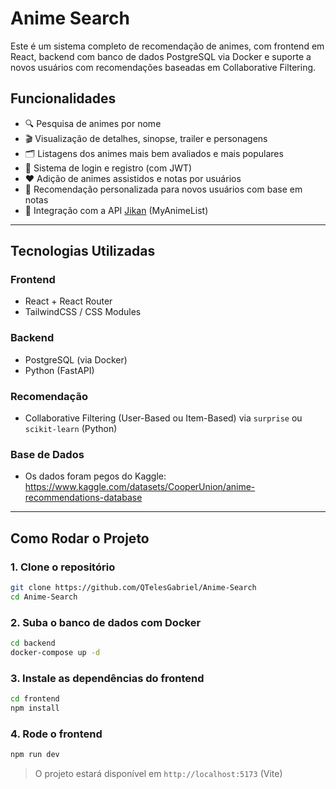 # Anime Search

Este é um sistema completo de recomendação de animes, com frontend em React, backend com banco de dados PostgreSQL via Docker e suporte a novos usuários com recomendações baseadas em Collaborative Filtering.

## Funcionalidades

- 🔍 Pesquisa de animes por nome
- 🎬 Visualização de detalhes, sinopse, trailer e personagens
- 🗂️ Listagens dos animes mais bem avaliados e mais populares
- 👤 Sistema de login e registro (com JWT)
- ❤️ Adição de animes assistidos e notas por usuários
- 🤝 Recomendação personalizada para novos usuários com base em notas
- 🔗 Integração com a API [Jikan](https://jikan.moe/) (MyAnimeList)

---

## Tecnologias Utilizadas

### Frontend
- React + React Router
- TailwindCSS / CSS Modules

### Backend
- PostgreSQL (via Docker)
- Python (FastAPI)

### Recomendação
- Collaborative Filtering (User-Based ou Item-Based) via `surprise` ou `scikit-learn` (Python)

### Base de Dados
- Os dados foram pegos do Kaggle: https://www.kaggle.com/datasets/CooperUnion/anime-recommendations-database

---

## Como Rodar o Projeto

### 1. Clone o repositório

```bash
git clone https://github.com/QTelesGabriel/Anime-Search
cd Anime-Search
````

### 2. Suba o banco de dados com Docker

```bash
cd backend
docker-compose up -d
```

### 3. Instale as dependências do frontend

```bash
cd frontend
npm install
```

### 4. Rode o frontend

```bash
npm run dev
```

> O projeto estará disponível em `http://localhost:5173` (Vite)

